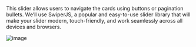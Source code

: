 This slider allows users to navigate the cards using buttons or pagination bullets. We’ll use SwiperJS, a popular and easy-to-use slider library that will make your slider modern, touch-friendly, and work seamlessly across all devices and browsers.

![image](https://github.com/user-attachments/assets/5dddfc5f-e2d1-4a91-ab23-779f3924fcf1)
